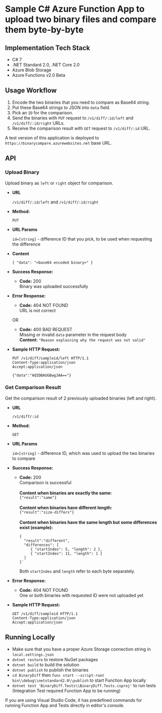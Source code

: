 # Sample C# Azure Function App to upload two binary files and compare them byte-by-byte

## Implementation Tech Stack

- C# 7
- .NET Standard 2.0, .NET Core 2.0
- Azure Blob Storage
- Azure Functions v2.0 Beta

## Usage Workflow

1. Encode the two binaries that you need to compare as Base64 string.
2. Put these Base64 strings to JSON into `data` field.
3. Pick an `ID` for the comparison.
3. Send the binaries with `PUT` request to `/v1/diff/:id/left` and `/v1/diff/:id/right` URLs.
4. Receive the comparison result with `GET` request to `/v1/diff/:id` URL.

A test version of this application is deployed to `https://binarycompare.azurewebsites.net`
base URL.

## API

### **Upload Binary**

  Upload binary as `left` or `right` object for comparison.

* **URL**

  `/v1/diff/:id/left` and `/v1/diff/:id/right`

* **Method:**

  `PUT`
  
*  **URL Params**

   `id=[string]` - difference ID that you pick, to be used when requesting the difference

* **Content**

  `{ "data": "<base64 encoded binary>" }` 

* **Success Response:**

  * **Code:** 200 <br />
    Binary was uploaded successfully
 
* **Error Response:**

  * **Code:** 404 NOT FOUND <br />
    URL is not correct

  OR

  * **Code:** 400 BAD REQUEST <br />
    Missing or invalid `data` parameter in the request body <br />
    **Content:** `"Reason explaining why the request was not valid"`

* **Sample HTTP Request:**

  ```
  PUT /v1/diff/sampleid/left HTTP/1.1
  Content-Type:application/json
  Accept:application/json

  {"data":"AQIDBAUGBwgJAA=="}
  ```

### **Get Comparison Result**

  Get the comparison result of 2 previously uploaded binaries (left and right).

* **URL**

  `/v1/diff/:id`

* **Method:**

  `GET`
  
*  **URL Params**

   `id=[string]` - difference ID, which was used to upload the two binaries to compare

* **Success Response:**

  * **Code:** 200 <br />
    Comparison is successful <br /> <br />
    **Content when binaries are exactly the same:** <br /> `{"result":"same"}` <br /> <br />
    **Content when binaries have different length:** <br /> `{"result":"size-differs"}` <br /> <br />
    **Content when binaries have the same length but some differences exist (example):** 
    ```
    { 
      "result":"different", 
      "differences": [
         { "startIndex": 5, "length": 2 },
         { "startIndex": 11, "length": 1 }
      ]
    }`
    ```
    Both `startIndex` and `length` refer to each byte separately.
 
* **Error Response:**

  * **Code:** 404 NOT FOUND <br />
    One or both binaries with requested ID were not uploaded yet

* **Sample HTTP Request:**

  ```
  GET /v1/diff/sampleid HTTP/1.1
  Content-Type:application/json
  Accept:application/json
  ```
                 
## Running Locally

- Make sure that you have a proper Azure Storage connection string in `local.settings.json`
- `dotnet restore` to restore NuGet packages
- `dotnet build` to build the solution
- `dotnet publish` to publish the binaries
- `cd BinaryDiff` then `func start --script-root bin\\debug\\netstandard2.0\\publish` to start Function App locally
- `dotnet test 'BinaryDiff.Tests\\BinaryDiff.Tests.csproj'` to run tests (Integration Test required Function
App to be running)

If you are using Visual Studio Code, it has predefined commands for running Function App and Tests
directly in editor's console.